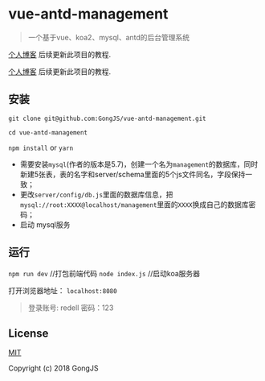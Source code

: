 # vue-antd-management

> 一个基于vue、koa2、mysql、antd的后台管理系统

[个人博客](http://132.232.73.32:3000/#/home/) 后续更新此项目的教程.

[个人博客](https://gongjs.github.io/) 后续更新此项目的教程.

## 安装

`git clone git@github.com:GongJS/vue-antd-management.git`

`cd vue-antd-management`

`npm install` or `yarn`

- 需要安装`mysql`(作者的版本是5.7)，创建一个名为`management`的数据库，同时新建5张表，表的名字和server/schema里面的5个js文件同名，字段保持一致；
- 更改`server/config/db.js`里面的数据库信息，把`mysql://root:XXXX@localhost/management`里面的`XXXX`换成自己的数据库密码；
- 启动 mysql服务

## 运行

`npm run dev`     //打包前端代码
`node index.js`   //启动koa服务器

打开浏览器地址： `localhost:8080`

> 登录账号: redell  密码：123

## License

[MIT](http://opensource.org/licenses/MIT)

Copyright (c) 2018 GongJS

